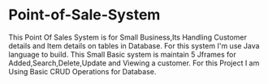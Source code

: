 # Point-of-Sale-System
This Point Of Sales System is for Small Business,Its Handling Customer details and Item details on tables in Database.
For this system I'm use Java language to build.
This Small Basic system is maintain 5 Jframes for Added,Search,Delete,Update and Viewing a customer.
For this Project I am Using Basic CRUD Operations for Database.
